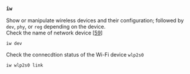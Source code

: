 ### `iw`
Show or manipulate wireless devices and their configuration; followed by `dev`, `phy`, or `reg` depending on the device.\
Check the name of network device [[59](sources.md)]
```sh
iw dev
```
Check the connecdtion status of the Wi-Fi device `wlp2s0`
```sh
iw wlp2s0 link
```

